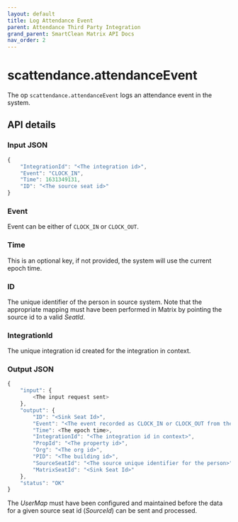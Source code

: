 ```yaml
---
layout: default
title: Log Attendance Event
parent: Attendance Third Party Integration
grand_parent: SmartClean Matrix API Docs
nav_order: 2
---
```


# **scattendance.attendanceEvent**

The op `scattendance.attendanceEvent` logs an attendance event in the system.

## API details
### Input JSON

```javascript
{
    "IntegrationId": "<The integration id>",
    "Event": "CLOCK_IN",
    "Time": 1631349131,
    "ID": "<The source seat id>"
}
```

### Event
Event can be either of `CLOCK_IN` or `CLOCK_OUT`.

### Time
This is an optional key, if not provided, the system will use the current epoch time.

### ID
The unique identifier of the person in source system. Note that the appropriate mapping must have been performed in Matrix by pointing the source id to a valid _SeatId_.

### IntegrationId
The unique integration id created for the integration in context.

### Output JSON

```javascript
{
    "input": {
        <The input request sent>
    },
    "output": {
        "ID": "<Sink Seat Id>",
        "Event": "<The event recorded as CLOCK_IN or CLOCK_OUT from the request>",
        "Time": <The epoch time>,
        "IntegrationId": "<The integration id in context>",
        "PropId": "<The property id>",
        "Org": "<The org id>",
        "PID": "<The building id>",
        "SourceSeatId": "<The source unique identifier for the person>",
        "MatrixSeatId": "<Sink Seat Id>"
    },
    "status": "OK"
}
```

The _UserMap_ must have been configured and maintained before the data for a given source seat id (_SourceId_) can be sent and processed.

